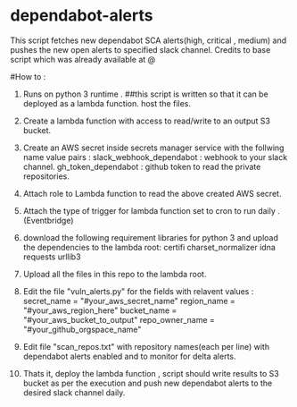 # dependabot-alerts
This script fetches new dependabot SCA alerts(high, critical , medium) and pushes the new open alerts to specified slack channel.
Credits to base script which was already available at @ 

#How to :

1. Runs on python 3 runtime .
##this script is written so that it can be deployed as a lambda function.
host the files.

2. Create a lambda function with access to read/write to an output S3 bucket.
3. Create an AWS secret inside secrets manager service with the follwing name value pairs :
            slack_webhook_dependabot : webhook to your slack channel. 
            gh_token_dependabot : github token to read the private repositories.
4. Attach role to Lambda function to read the above created AWS secret.
5. Attach the type of trigger for lambda function set to cron to run daily .(Eventbridge)

6. download the following requirement libraries for python 3 and upload the dependencies to the lambda root:
certifi
charset_normalizer
idna
requests
urllib3

7. Upload all the files in this repo to the lambda root.
8. Edit the file "vuln_alerts.py" for the fields with relavent values : 
        secret_name = "#your_aws_secret_name"
        region_name = "#your_aws_region_here"
        bucket_name = "#your_aws_bucket_to_output"
        repo_owner_name = "#your_github_orgspace_name"
9. Edit file "scan_repos.txt" with repository names(each per line) with dependabot alerts enabled and to monitor for delta alerts.
        
9. Thats it, deploy the lambda function , script should write results to S3 bucket as per the execution and push new dependabot alerts to the desired slack channel daily.
